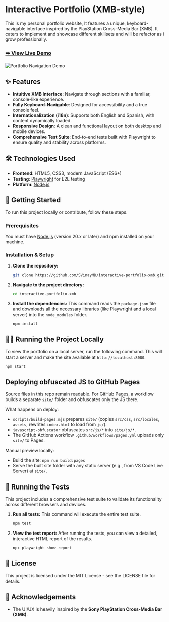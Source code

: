 # Interactive Portfolio (XMB-style)

This is my personal portfolio website, It features a unique, keyboard-navigable interface inspired by the PlayStation Cross-Media Bar (XMB). It caters to implement and showcase different skillsets and will be refactor as i grow professionally.

### [➡️ View Live Demo](https://svinaymd.github.io/interactive-portfolio-xmb/)

![Portfolio Navigation Demo](images/previewGif.gif)

## ✨ Features

*   **Intuitive XMB Interface**: Navigate through sections with a familiar, console-like experience.
*   **Fully Keyboard-Navigable**: Designed for accessibility and a true console feel.
*   **Internationalization (i18n)**: Supports both English and Spanish, with content dynamically loaded.
*   **Responsive Design**: A clean and functional layout on both desktop and mobile devices.
*   **Comprehensive Test Suite**: End-to-end tests built with Playwright to ensure quality and stability across platforms.

## 🛠️ Technologies Used

*   **Frontend**: HTML5, CSS3, modern JavaScript (ES6+)
*   **Testing**: [Playwright](https://playwright.dev/) for E2E testing
*   **Platform**: [Node.js](https://nodejs.org/)

## 🚀 Getting Started

To run this project locally or contribute, follow these steps.

### Prerequisites

You must have [Node.js](https://nodejs.org/en/download/) (version 20.x or later) and npm installed on your machine.

### Installation & Setup

1.  **Clone the repository:**
    ```bash
    git clone https://github.com/SVinayMD/interactive-portfolio-xmb.git
    ```

2.  **Navigate to the project directory:**
    ```bash
    cd interactive-portfolio-xmb
    ```

3.  **Install the dependencies:**
    This command reads the `package.json` file and downloads all the necessary libraries (like Playwright and a local server) into the `node_modules` folder.
    ```bash
    npm install
    ```

## 🏃‍♂️ Running the Project Locally

To view the portfolio on a local server, run the following command. This will start a server and make the site available at `http://localhost:8080`.

```bash
npm start
```
## Deploying obfuscated JS to GitHub Pages

Source files in this repo remain readable. For GitHub Pages, a workflow builds a separate `site/` folder and obfuscates only the JS there.

What happens on deploy:
- `scripts/build-pages.mjs` prepares `site/` (copies `src/css`, `src/locales`, `assets`, rewrites `index.html` to load from `js/`).
- `javascript-obfuscator` obfuscates `src/js/*` into `site/js/*`.
- The GitHub Actions workflow `.github/workflows/pages.yml` uploads only `site/` to Pages.

Manual preview locally:
- Build the site: `npm run build:pages`
- Serve the built site folder with any static server (e.g., from VS Code Live Server) at `site/`.

## 🧪 Running the Tests

This project includes a comprehensive test suite to validate its functionality across different browsers and devices.

1.  **Run all tests:**
    This command will execute the entire test suite.
    ```bash
    npm test
    ```

2.  **View the test report:**
    After running the tests, you can view a detailed, interactive HTML report of the results.
    ```bash
    npx playwright show-report
    ```

## 📄 License

This project is licensed under the MIT License - see the LICENSE file for details.

## 🙏 Acknowledgements

- The UI/UX is heavily inspired by the **Sony PlayStation Cross-Media Bar (XMB)**.
